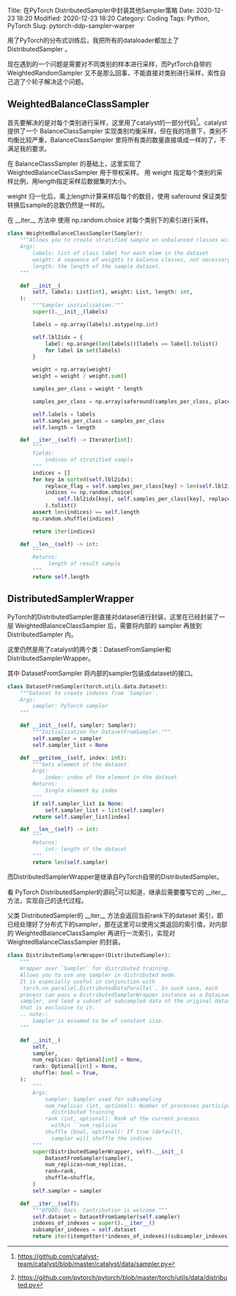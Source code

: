 Title: 在PyTorch DistributedSampler中封装其他Sampler策略
Date: 2020-12-23 18:20
Modified: 2020-12-23 18:20
Category: Coding
Tags: Python, PyTorch
Slug: pytorch-ddp-sampler-warper

用了PyTorch的分布式训练后，我把所有的dataloader都加上了 DistributedSampler 。

现在遇到的一个问题是需要对不同类别的样本进行采样，而PytTorch自带的WeightedRandomSampler 又不是那么回事，不能直接对类别进行采样，索性自己造了个轮子解决这个问题。


## WeightedBalanceClassSampler
首先要解决的是对每个类别进行采样，这里用了catalyst的一部分代码[^1]。catalyst提供了一个 BalanceClassSampler 实现类别均衡采样，但在我的场景下，类别不均衡比较严重，BalanceClassSampler 里将所有类的数量直接填成一样的了，不满足我的要求。

在 BalanceClassSampler 的基础上，这里实现了 WeightedBalanceClassSampler 用于带权采样。
用 weight 指定每个类别的采样比例，用length指定采样后数据集的大小。

weight 归一化后，乘上length计算采样后每个的数目，使用 saferound 保证类型转换后sample的总数仍然是一样的。

在 \_\_iter\_\_ 方法中 使用 np.random.choice 对每个类别下的索引进行采样。

```python
class WeightedBalanceClassSampler(Sampler):
    """Allows you to create stratified sample on unbalanced classes with given probabilities (weights).
    Args:
        labels: list of class label for each elem in the dataset
        weight: A sequence of weights to balance classes, not necessary summing up to one.
        length: the length of the sample dataset.
    """

    def __init__(
        self, labels: List[int], weight: List, length: int,
    ):
        """Sampler initialisation."""
        super().__init__(labels)

        labels = np.array(labels).astype(np.int)

        self.lbl2idx = {
            label: np.arange(len(labels))[labels == label].tolist()
            for label in set(labels)
        }

        weight = np.array(weight)
        weight = weight / weight.sum()

        samples_per_class = weight * length

        samples_per_class = np.array(saferound(samples_per_class, places=0)).astype(np.int)

        self.labels = labels
        self.samples_per_class = samples_per_class
        self.length = length

    def __iter__(self) -> Iterator[int]:
        """
        Yields:
            indices of stratified sample
        """
        indices = []
        for key in sorted(self.lbl2idx):
            replace_flag = self.samples_per_class[key] > len(self.lbl2idx[key])
            indices += np.random.choice(
                self.lbl2idx[key], self.samples_per_class[key], replace=replace_flag
            ).tolist()
        assert len(indices) == self.length
        np.random.shuffle(indices)

        return iter(indices)

    def __len__(self) -> int:
        """
        Returns:
             length of result sample
        """
        return self.length
```

## DistributedSamplerWrapper

PyTorch的DistributedSampler是直接对dataset进行封装，这里在已经封装了一层 WeightedBalanceClassSampler 后，需要将内部的 sampler 再放到DistributedSampler 内。

这里仍然是用了catalyst的两个类：DatasetFromSampler和DistributedSamplerWrapper。

其中 DatasetFromSampler 将内部的sampler包装成dataset的接口。

```python
class DatasetFromSampler(torch.utils.data.Dataset):
    """Dataset to create indexes from `Sampler`.
    Args:
        sampler: PyTorch sampler
    """

    def __init__(self, sampler: Sampler):
        """Initialisation for DatasetFromSampler."""
        self.sampler = sampler
        self.sampler_list = None

    def __getitem__(self, index: int):
        """Gets element of the dataset.
        Args:
            index: index of the element in the dataset
        Returns:
            Single element by index
        """
        if self.sampler_list is None:
            self.sampler_list = list(self.sampler)
        return self.sampler_list[index]

    def __len__(self) -> int:
        """
        Returns:
            int: length of the dataset
        """
        return len(self.sampler)
```

而DistributedSamplerWrapper是继承自PyTorch自带的DistributedSampler。

看 PyTorch DistributedSampler的源码[^2]可以知道，继承后需要覆写它的 \_\_iter\_\_ 方法，实现自己的迭代过程。

父类 DistributedSampler的 \_\_iter\_\_ 方法会返回当前rank下的dataset 索引，即已经处理好了分布式下的sampler，那在这里可以使用父类返回的索引值，对内部的 WeightedBalanceClassSampler 再进行一次索引，实现对 WeightedBalanceClassSampler 的封装。

```python
class DistributedSamplerWrapper(DistributedSampler):
    """
    Wrapper over `Sampler` for distributed training.
    Allows you to use any sampler in distributed mode.
    It is especially useful in conjunction with
    `torch.nn.parallel.DistributedDataParallel`. In such case, each
    process can pass a DistributedSamplerWrapper instance as a DataLoader
    sampler, and load a subset of subsampled data of the original dataset
    that is exclusive to it.
    .. note::
        Sampler is assumed to be of constant size.
    """

    def __init__(
        self,
        sampler,
        num_replicas: Optional[int] = None,
        rank: Optional[int] = None,
        shuffle: bool = True,
    ):
        """
        Args:
            sampler: Sampler used for subsampling
            num_replicas (int, optional): Number of processes participating in
              distributed training
            rank (int, optional): Rank of the current process
              within ``num_replicas``
            shuffle (bool, optional): If true (default),
              sampler will shuffle the indices
        """
        super(DistributedSamplerWrapper, self).__init__(
            DatasetFromSampler(sampler),
            num_replicas=num_replicas,
            rank=rank,
            shuffle=shuffle,
        )
        self.sampler = sampler

    def __iter__(self):
        """@TODO: Docs. Contribution is welcome."""
        self.dataset = DatasetFromSampler(self.sampler)
        indexes_of_indexes = super().__iter__()
        subsampler_indexes = self.dataset
        return iter(itemgetter(*indexes_of_indexes)(subsampler_indexes))
```

[^1]: https://github.com/catalyst-team/catalyst/blob/master/catalyst/data/sampler.py
[^2]: https://github.com/pytorch/pytorch/blob/master/torch/utils/data/distributed.py